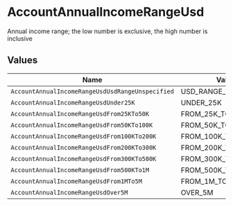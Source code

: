 # AccountAnnualIncomeRangeUsd

Annual income range; the low number is exclusive, the high number is inclusive


## Values

| Name                                             | Value                                            |
| ------------------------------------------------ | ------------------------------------------------ |
| `AccountAnnualIncomeRangeUsdUsdRangeUnspecified` | USD_RANGE_UNSPECIFIED                            |
| `AccountAnnualIncomeRangeUsdUnder25K`            | UNDER_25K                                        |
| `AccountAnnualIncomeRangeUsdFrom25KTo50K`        | FROM_25K_TO_50K                                  |
| `AccountAnnualIncomeRangeUsdFrom50KTo100K`       | FROM_50K_TO_100K                                 |
| `AccountAnnualIncomeRangeUsdFrom100KTo200K`      | FROM_100K_TO_200K                                |
| `AccountAnnualIncomeRangeUsdFrom200KTo300K`      | FROM_200K_TO_300K                                |
| `AccountAnnualIncomeRangeUsdFrom300KTo500K`      | FROM_300K_TO_500K                                |
| `AccountAnnualIncomeRangeUsdFrom500KTo1M`        | FROM_500K_TO_1M                                  |
| `AccountAnnualIncomeRangeUsdFrom1MTo5M`          | FROM_1M_TO_5M                                    |
| `AccountAnnualIncomeRangeUsdOver5M`              | OVER_5M                                          |
